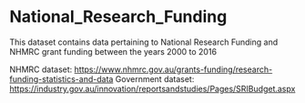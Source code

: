 # National_Research_Funding
This dataset contains data pertaining to National Research Funding and NHMRC grant funding between the years 2000 to 2016


NHMRC dataset: https://www.nhmrc.gov.au/grants-funding/research-funding-statistics-and-data
Government dataset: https://industry.gov.au/innovation/reportsandstudies/Pages/SRIBudget.aspx

